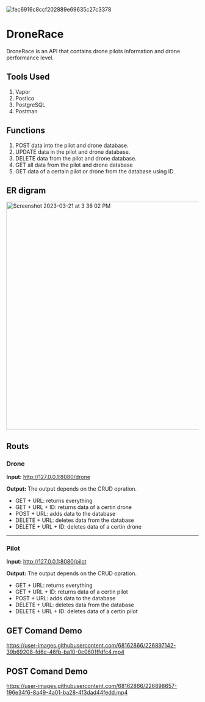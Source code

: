 ![fec6916c8ccf202889e69635c27c3378](https://user-images.githubusercontent.com/68162866/226647953-642d5fc2-bb6d-4c92-b8bf-e985ab1779fc.jpg)

# DroneRace
DroneRace is an API that contains drone pilots information and drone performance level.

## Tools Used
1. Vapor
2. Postico
3. PostgreSQL 
4. Postman

## Functions
1. POST data into the pilot and drone database.
2. UPDATE data in the pilot and drone database.
3. DELETE data from the pilot and drone database.
4. GET all data from the pilot and drone database
5. GET data of a certain pilot or drone from the database using ID.

## ER digram 
<img width="596" alt="Screenshot 2023-03-21 at 3 38 02 PM" src="https://user-images.githubusercontent.com/68162866/226635040-38c925e9-6499-46fe-bf0e-a722e6190403.png">

## Routs
### Drone

**Input:** http://127.0.0.1:8080/drone

**Output:**
The output depends on the CRUD opration. 
- GET + URL: returns everything 
- GET + URL + ID: returns data of a certin drone
- POST + URL: adds data to the database
- DELETE + URL: deletes data from the database
- DELETE + URL + ID: deletes data of a certin drone

-----------------------------

### Pilot
**Input:** http://127.0.0.1:8080/pilot

**Output:**
The output depends on the CRUD opration. 
- GET + URL: returns everything 
- GET + URL + ID: returns data of a certin pilot
- POST + URL: adds data to the database
- DELETE + URL: deletes data from the database
- DELETE + URL + ID: deletes data of a certin pilot

## GET Comand Demo
https://user-images.githubusercontent.com/68162866/226897142-39b69208-fd6c-46fb-ba10-0c0601ffdfc4.mp4

## POST Comand Demo
https://user-images.githubusercontent.com/68162866/226898657-196e34f6-8a49-4a01-ba28-4f3dad44fedd.mp4

